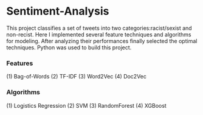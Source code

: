 # Sentiment-Analysis

This project classifies a set of tweets into two categories:racist/sexist and non-recist. 
Here I implemented several feature techniques and algorithms for modeling. 
After analyzing their performances finally selected the optimal techniques. Python was used to build this project.

### Features ###

  (1) Bag-of-Words
  (2) TF-IDF
  (3) Word2Vec
  (4) Doc2Vec

### Algorithms ###

  (1) Logistics Regression
  (2) SVM
  (3) RandomForest
  (4) XGBoost


